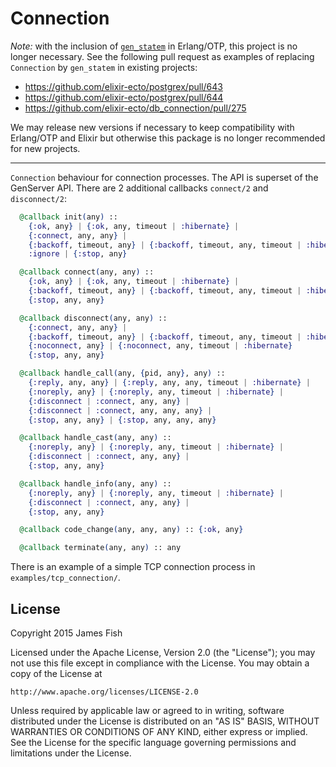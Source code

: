 # Connection

*Note:* with the inclusion of [`gen_statem`](https://www.erlang.org/doc/man/gen_statem.html)
in Erlang/OTP, this project is no longer necessary. See the following pull request as examples
of replacing `Connection` by `gen_statem` in existing projects:

  * https://github.com/elixir-ecto/postgrex/pull/643
  * https://github.com/elixir-ecto/postgrex/pull/644
  * https://github.com/elixir-ecto/db_connection/pull/275

We may release new versions if necessary to keep compatibility with Erlang/OTP and
Elixir but otherwise this package is no longer recommended for new projects.

---

`Connection` behaviour for connection processes. The API is superset of the
GenServer API. There are 2 additional callbacks `connect/2` and `disconnect/2`:

```elixir
  @callback init(any) ::
    {:ok, any} | {:ok, any, timeout | :hibernate} |
    {:connect, any, any} |
    {:backoff, timeout, any} | {:backoff, timeout, any, timeout | :hibernate} |
    :ignore | {:stop, any}

  @callback connect(any, any) ::
    {:ok, any} | {:ok, any, timeout | :hibernate} |
    {:backoff, timeout, any} | {:backoff, timeout, any, timeout | :hibernate} |
    {:stop, any, any}

  @callback disconnect(any, any) ::
    {:connect, any, any} |
    {:backoff, timeout, any} | {:backoff, timeout, any, timeout | :hibernate} |
    {:noconnect, any} | {:noconnect, any, timeout | :hibernate}
    {:stop, any, any}

  @callback handle_call(any, {pid, any}, any) ::
    {:reply, any, any} | {:reply, any, any, timeout | :hibernate} |
    {:noreply, any} | {:noreply, any, timeout | :hibernate} |
    {:disconnect | :connect, any, any} |
    {:disconnect | :connect, any, any, any} |
    {:stop, any, any} | {:stop, any, any, any}

  @callback handle_cast(any, any) ::
    {:noreply, any} | {:noreply, any, timeout | :hibernate} |
    {:disconnect | :connect, any, any} |
    {:stop, any, any}

  @callback handle_info(any, any) ::
    {:noreply, any} | {:noreply, any, timeout | :hibernate} |
    {:disconnect | :connect, any, any} |
    {:stop, any, any}

  @callback code_change(any, any, any) :: {:ok, any}

  @callback terminate(any, any) :: any
```

There is an example of a simple TCP connection process in
`examples/tcp_connection/`.


## License

Copyright 2015 James Fish

Licensed under the Apache License, Version 2.0 (the "License");
you may not use this file except in compliance with the License.
You may obtain a copy of the License at

    http://www.apache.org/licenses/LICENSE-2.0

Unless required by applicable law or agreed to in writing, software
distributed under the License is distributed on an "AS IS" BASIS,
WITHOUT WARRANTIES OR CONDITIONS OF ANY KIND, either express or implied.
See the License for the specific language governing permissions and
limitations under the License.